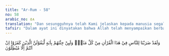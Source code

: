 ```yaml
---
title: "Ar-Rum - 58"
no: 58
arabic_no: ٥٨
translation: "Dan sesungguhnya telah Kami jelaskan kepada manusia segala macam perumpamaan dalam Al-Qur'an ini. Dan jika engkau membawa suatu ayat kepada mereka, pastilah orang-orang kafir itu akan berkata, ”Kamu hanyalah orang-orang yang membuat kepalsuan belaka.” "
tafsir: "Dalam ayat ini dinyatakan bahwa Allah telah menyampaikan berbagai penjelasan tentang bukti bahwa Ia ada dan Mahakuasa. Di antaranya adalah bagaimana umat-umat terdahulu beserta peradabannya hancur karena melanggar ketentuan-ketentuan Allah, bagaimana Dia menurunkan hujan yang amat besar pengaruhnya bagi kesuburan dan kemakmuran, dan bagaimana Dia menentukan perjalanan hidup manusia sampai mati dan dibangkitkan kembali di akhirat. Semuanya itu menunjukkan Allah Mahakuasa, dan sekaligus menunjukkan bahwa kehidupan kembali di akhirat itu ada. Akan tetapi, mereka yang tidak mau beriman mengingkari semua itu sebagai tanda adanya Allah dan kemahakuasaan-Nya. Bahkan mereka menuduh orang yang beriman telah menyampaikan ketidakbenaran dan melakukan kebohongan."
---
```


وَلَقَدْ ضَرَبْنَا لِلنَّاسِ فِيْ هٰذَا الْقُرْاٰنِ مِنْ كُلِّ مَثَلٍۗ وَلَىِٕنْ جِئْتَهُمْ بِاٰيَةٍ لَّيَقُوْلَنَّ الَّذِيْنَ كَفَرُوْٓا اِنْ اَنْتُمْ اِلَّا مُبْطِلُوْنَ
